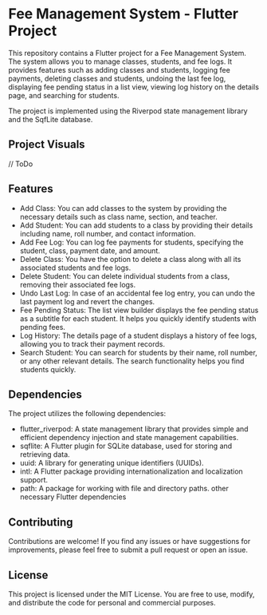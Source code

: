 # Fee Management System - Flutter Project
This repository contains a Flutter project for a Fee Management System. The system allows you to manage classes, students, and fee logs. It provides features such as adding classes and students, logging fee payments, deleting classes and students, undoing the last fee log, displaying fee pending status in a list view, viewing log history on the details page, and searching for students.

The project is implemented using the Riverpod state management library and the SqfLite database.

## Project Visuals

// ToDo

## Features
- Add Class: You can add classes to the system by providing the necessary details such as class name, section, and teacher.
- Add Student: You can add students to a class by providing their details including name, roll number, and contact information.
- Add Fee Log: You can log fee payments for students, specifying the student, class, payment date, and amount.
- Delete Class: You have the option to delete a class along with all its associated students and fee logs.
- Delete Student: You can delete individual students from a class, removing their associated fee logs.
- Undo Last Log: In case of an accidental fee log entry, you can undo the last payment log and revert the changes.
- Fee Pending Status: The list view builder displays the fee pending status as a subtitle for each student. It helps you quickly identify students with pending fees.
- Log History: The details page of a student displays a history of fee logs, allowing you to track their payment records.
- Search Student: You can search for students by their name, roll number, or any other relevant details. The search functionality helps you find students quickly.


## Dependencies
The project utilizes the following dependencies:

- flutter_riverpod: A state management library that provides simple and efficient dependency injection and state management capabilities.
- sqflite: A Flutter plugin for SQLite database, used for storing and retrieving data.
- uuid: A library for generating unique identifiers (UUIDs).
- intl: A Flutter package providing internationalization and localization support.
- path: A package for working with file and directory paths.
other necessary Flutter dependencies


## Contributing
Contributions are welcome! If you find any issues or have suggestions for improvements, please feel free to submit a pull request or open an issue.


## License
This project is licensed under the MIT License. You are free to use, modify, and distribute the code for personal and commercial purposes.

